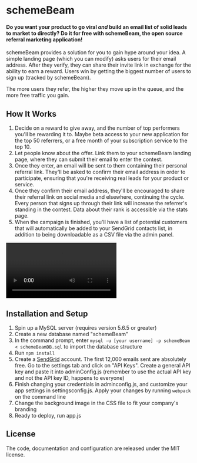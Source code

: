 # schemeBeam

#### Do you want your product to go viral *and* build an email list of solid leads to market to directly? Do it for free with schemeBeam, the open source referral marketing application! 

schemeBeam provides a solution for you to gain hype around your idea. A simple landing page (which you can modify) asks users for their email address. After they verify, they can share their invite link in exchange for the ability to earn a reward. Users win by getting the biggest number of users to sign up (tracked by schemeBeam).

The more users they refer, the higher they move up in the queue, and the more free traffic you gain.


## How It Works

1. Decide on a reward to give away, and the number of top performers you'll be rewarding it to. Maybe beta access to your new application for the top 50 referrers, or a free month of your subscription service to the top 10.
2. Let people know about the offer. Link them to your schemeBeam landing page, where they can submit their email to enter the contest.
3. Once they enter, an email will be sent to them containing their personal referral link. They'll be asked to confirm their email address in order to participate, ensuring that you're receiving real leads for your product or service.
4. Once they confirm their email address, they'll be encouraged to share their referral link on social media and elsewhere, continuing the cycle. Every person that signs up through their link will increase the referrer's standing in the contest. Data about their rank is accessible via the stats page.
5. When the campaign is finished, you'll have a list of potential customers that will automatically be added to your SendGrid contacts list, in addition to being downloadable as a CSV file via the admin panel.

![](http://i.imgur.com/yB3glO2.mp4)

## Installation and Setup

1. Spin up a MySQL server (requires version 5.6.5 or greater)
2. Create a new database named "schemeBeam"
3. In the command prompt, enter `mysql -u [your username] -p schemeBeam < schemeBeamDB.sql` to import the database structure
4. Run `npm install`
5. Create a [SendGrid](https://www.sendgrid.com) account. The first 12,000 emails sent are absolutely free. Go to the settings tab and click on "API Keys". Create a general API key and paste it into adminConfig.js (remember to use the actual API key and not the API key ID, happens to everyone)
6. Finish changing your credentials in adminconfig.js, and customize your app settings in settingsconfig.js. Apply your changes by running `webpack` on the command line
7. Change the background image in the CSS file to fit your company's branding
8. Ready to deploy, run app.js


## License

The code, documentation and configuration are released under
the MIT license.